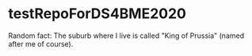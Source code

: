 # testRepoForDS4BME2020

Random fact: The suburb where I live is called "King of Prussia" (named after me of course). 
